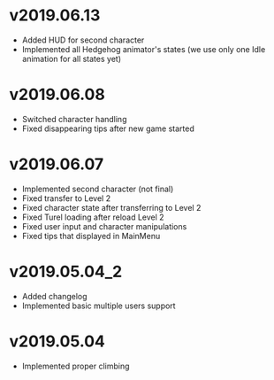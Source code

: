# v2019.06.13

- Added HUD for second character
- Implemented all Hedgehog animator's states (we use only one Idle animation for all states yet)

# v2019.06.08

- Switched character handling
- Fixed disappearing tips after new game started

# v2019.06.07

- Implemented second character (not final)
- Fixed transfer to Level 2
- Fixed character state after transferring to Level 2
- Fixed Turel loading after reload Level 2
- Fixed user input and character manipulations
- Fixed tips that displayed in MainMenu

# v2019.05.04_2

- Added changelog
- Implemented basic multiple users support

# v2019.05.04

- Implemented proper climbing